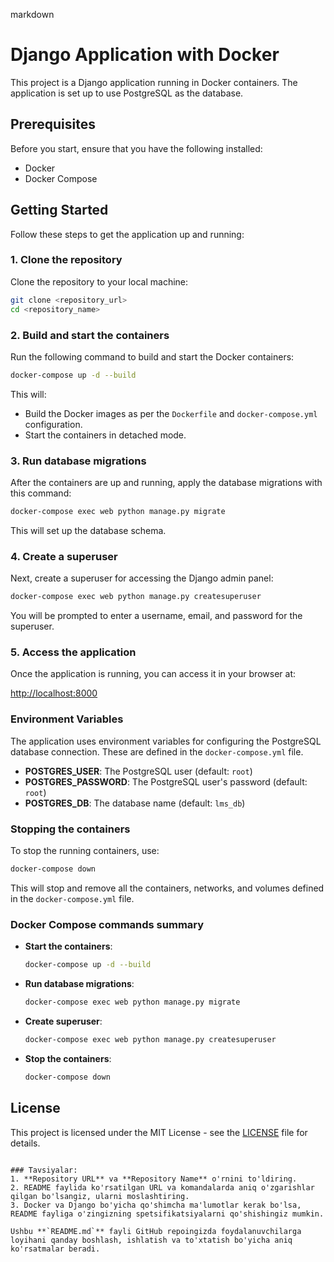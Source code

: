 markdown
# Django Application with Docker

This project is a Django application running in Docker containers. The application is set up to use PostgreSQL as the database.

## Prerequisites

Before you start, ensure that you have the following installed:
- Docker
- Docker Compose

## Getting Started

Follow these steps to get the application up and running:

### 1. Clone the repository

Clone the repository to your local machine:

```bash
git clone <repository_url>
cd <repository_name>
```

### 2. Build and start the containers

Run the following command to build and start the Docker containers:

```bash
docker-compose up -d --build
```

This will:
- Build the Docker images as per the `Dockerfile` and `docker-compose.yml` configuration.
- Start the containers in detached mode.

### 3. Run database migrations

After the containers are up and running, apply the database migrations with this command:

```bash
docker-compose exec web python manage.py migrate
```

This will set up the database schema.

### 4. Create a superuser

Next, create a superuser for accessing the Django admin panel:

```bash
docker-compose exec web python manage.py createsuperuser
```

You will be prompted to enter a username, email, and password for the superuser.

### 5. Access the application

Once the application is running, you can access it in your browser at:

[http://localhost:8000](http://localhost:8000)

### Environment Variables

The application uses environment variables for configuring the PostgreSQL database connection. These are defined in the `docker-compose.yml` file.

- **POSTGRES_USER**: The PostgreSQL user (default: `root`)
- **POSTGRES_PASSWORD**: The PostgreSQL user's password (default: `root`)
- **POSTGRES_DB**: The database name (default: `lms_db`)

### Stopping the containers

To stop the running containers, use:

```bash
docker-compose down
```

This will stop and remove all the containers, networks, and volumes defined in the `docker-compose.yml` file.

### Docker Compose commands summary

- **Start the containers**:
  ```bash
  docker-compose up -d --build
  ```

- **Run database migrations**:
  ```bash
  docker-compose exec web python manage.py migrate
  ```

- **Create superuser**:
  ```bash
  docker-compose exec web python manage.py createsuperuser
  ```

- **Stop the containers**:
  ```bash
  docker-compose down
  ```

## License

This project is licensed under the MIT License - see the [LICENSE](LICENSE) file for details.

```

### Tavsiyalar:
1. **Repository URL** va **Repository Name** o'rnini to'ldiring.
2. README faylida ko'rsatilgan URL va komandalarda aniq o'zgarishlar qilgan bo'lsangiz, ularni moslashtiring.
3. Docker va Django bo'yicha qo'shimcha ma'lumotlar kerak bo'lsa, README fayliga o'zingizning spetsifikatsiyalarni qo'shishingiz mumkin.

Ushbu **`README.md`** fayli GitHub repoingizda foydalanuvchilarga loyihani qanday boshlash, ishlatish va to'xtatish bo'yicha aniq ko'rsatmalar beradi.
